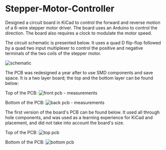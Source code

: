 # Stepper-Motor-Controller
Designed a circuit board in KiCad to control the forward and reverse motion of a 6-wire stepper motor driver. The board uses an Arduino to control the direction. The board also requires a clock to modulate the motor speed.

The circuit schematic is presented below. It uses a quad D flip-flop followed by a quad two input multiplexer to control the positive and negative terminals of the two coils of the stepper motor.

![schematic](https://cloud.githubusercontent.com/assets/978364/26766376/7f6fe702-4945-11e7-8a48-f689200d9a41.PNG)


The PCB was redesigned a year after to use SMD components and save space. It is a two layer board; the top and the bottom layer can be found below:

Top of the PCB:
![front pcb - measurements](https://cloud.githubusercontent.com/assets/978364/26766534/b18235b2-4948-11e7-9faf-fb40e493963f.PNG)


Bottom of the PCB:
![back pcb - measurements](https://cloud.githubusercontent.com/assets/978364/26766535/b3ae9880-4948-11e7-962a-330d69280d6e.PNG)



The first version of the board's PCB can be found below. It used all through hole components, and was used as a learning experience for KiCad and placement, and did not take into account the board's size.

Top of the PCB:
![top pcb](https://cloud.githubusercontent.com/assets/978364/26535614/072ef618-43e4-11e7-9287-16a72ab5372e.PNG)

Bottom of the PCB:
![bottom pcb](https://cloud.githubusercontent.com/assets/978364/26535615/09260a9c-43e4-11e7-8ee8-b023a27c6b8f.PNG)

